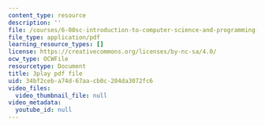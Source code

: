 ```yaml
---
content_type: resource
description: ''
file: /courses/6-00sc-introduction-to-computer-science-and-programming-spring-2011/34bf2ceba74d67aacb0c204da3072fc6_UHRhUufAlE4.pdf
file_type: application/pdf
learning_resource_types: []
license: https://creativecommons.org/licenses/by-nc-sa/4.0/
ocw_type: OCWFile
resourcetype: Document
title: 3play pdf file
uid: 34bf2ceb-a74d-67aa-cb0c-204da3072fc6
video_files:
  video_thumbnail_file: null
video_metadata:
  youtube_id: null
---
```

